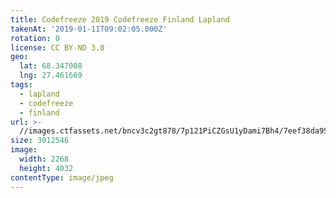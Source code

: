 ```yaml
---
title: Codefreeze 2019 Codefreeze Finland Lapland
takenAt: '2019-01-11T09:02:05.000Z'
rotation: 0
license: CC BY-ND 3.0
geo:
  lat: 68.347008
  lng: 27.461669
tags:
  - lapland
  - codefreeze
  - finland
url: >-
  //images.ctfassets.net/bncv3c2gt878/7p121PiCZGsU1yDami7Bh4/7eef38da95728f956639a5f3bf909ae4/codefreeze-2019-codefreeze-finland-lapland_32863157038_o
size: 3012546
image:
  width: 2268
  height: 4032
contentType: image/jpeg
---
```


